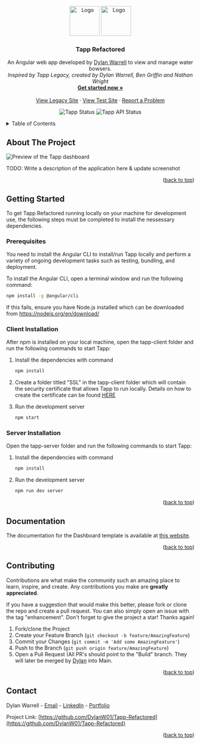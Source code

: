 <a name="readme-top"></a>

<!-- PROJECT LOGO -->
  <div align="center">
    <img src="https://github.com/DylanW01/Tapp-Refactored/blob/2614ae6692e66f35e4f87ab3e72fc2ab6326ba53/src/assets/img/brand/tapp-logos_black.png#gh-light-mode-only" alt="Logo" height="80">
        <img src="https://github.com/DylanW01/Tapp-Refactored/blob/2614ae6692e66f35e4f87ab3e72fc2ab6326ba53/src/assets/img/brand/tapp-logos_transparent.png#gh-dark-mode-only" alt="Logo" height="80">  
 
  <h3 align="center">Tapp Refactored</h3>

  <p align="center">
    An Angular web app developed by <a href="https://github.com/DylanW01">Dylan Warrell</a> to view and manage water bowsers.
    <br />
    <em>Inspired by Tapp Legacy, created by Dylan Warrell, Ben Griffin and Nathan Wright</em>
    <br />
    <a href="#getting-started"><strong>Get started now »</strong></a>
    <br />
    <br />
    <a href="http://tapp.dylanwarrell.com/">View Legacy Site</a>
    ·
    <a href="http://test.dylanwarrell.com/">View Test Site</a>
    ·
    <a href="https://github.com/DylanW01/Tapp-Refactored/issues">Report a Problem</a>
  </p>
  
![Tapp Status](https://cronitor.io/badges/3z30eu/production/v0DhWwFhNJq5bMb35_Bwj-XLK5s.svg)
![Tapp API Status](https://cronitor.io/badges/TQrCpS/production/AGXq6O4RJhsFwe4NaSJZ2VF-dXs.svg)

</div>

<!-- TABLE OF CONTENTS -->
<details>
  <summary>Table of Contents</summary>
  <ol>
    <li><a href="#about-the-project">About The Project</a></li>
    <li>
      <a href="#getting-started">Getting Started</a>
      <ul>
        <li><a href="#prerequisites">Prerequisites</a></li>
        <li><a href="#client-installation">Client Installation</a></li>
        <li><a href="#server-installation">Server Installation</a></li>
      </ul>
    </li>
    <li><a href="#documentation">Documentation</a></li>
    <li><a href="#contributing">Contributing</a></li>
    <!--<li><a href="#license">License</a></li>-->
    <li><a href="#contact">Contact</a></li>
  </ol>
</details>

<!-- ABOUT THE PROJECT -->

## About The Project

<img src="https://i.ibb.co/MPypD4s/Screenshot-2023-05-20-194720.png" alt="Preview of the Tapp dashboard" border="0">

TODO: Write a description of the application here & update screenshot

<p align="right">(<a href="#readme-top">back to top</a>)</p>

<!-- GETTING STARTED -->

## Getting Started

To get Tapp Refactored running locally on your machine for development use, the following steps must be completed to install the nessessary dependencies.

### Prerequisites

You need to install the Angular CLI to install/run Tapp locally and perform a variety of ongoing development tasks such as testing, bundling, and deployment.

To install the Angular CLI, open a terminal window and run the following command:

```sh
npm install -g @angular/cli
```

If this fails, ensure you have Node.js installed which can be downloaded from https://nodejs.org/en/download/

### Client Installation

After npm is installed on your local machine, open the tapp-client folder and run the following commands to start Tapp:

1. Install the dependencies with command
   ```sh
   npm install
   ```
2. Create a folder titled "SSL" in the tapp-client folder which will contain the security certificate that allows Tapp to run locally. Details on how to create the certificate can be found <a href="https://stackoverflow.com/a/48790088">HERE</a>

3. Run the development server
   ```sh
   npm start
   ```

### Server Installation

Open the tapp-server folder and run the following commands to start Tapp:

1. Install the dependencies with command

   ```sh
   npm install
   ```

2. Run the development server

   ```sh
   npm run dev server
   ```

   <p align="right">(<a href="#readme-top">back to top</a>)</p>

## Documentation

The documentation for the Dashboard template is available at [this website](https://demos.creative-tim.com/argon-dashboard-angular/#/documentation/tutorial).

<p align="right">(<a href="#readme-top">back to top</a>)</p>

<!-- CONTRIBUTING -->

## Contributing

Contributions are what make the community such an amazing place to learn, inspire, and create. Any contributions you make are **greatly appreciated**.

If you have a suggestion that would make this better, please fork or clone the repo and create a pull request. You can also simply open an issue with the tag "enhancement".
Don't forget to give the project a star! Thanks again!

1. Fork/clone the Project
2. Create your Feature Branch (`git checkout -b feature/AmazingFeature`)
3. Commit your Changes (`git commit -m 'Add some AmazingFeature'`)
4. Push to the Branch (`git push origin feature/AmazingFeature`)
5. Open a Pull Request (All PR's should point to the "Build" branch. They will later be merged by <a href="https://github.com/DylanW01">Dylan</a> into Main.

<p align="right">(<a href="#readme-top">back to top</a>)</p>

<!-- LICENSE -->
<!--
## License

Distributed under the MIT License. See `LICENSE.txt` for more information.

<p align="right">(<a href="#readme-top">back to top</a>)</p>->

<!-- CONTACT -->

## Contact

Dylan Warrell - [Email](mailto:admin@tapp.dylanwarrell.com) - [LinkedIn](https://www.linkedin.com/in/dylanwarrell/) - [Portfolio](https://dylanwarrell.com/)

Project Link: [https://github.com/DylanW01/Tapp-Refactored](https://github.com/DylanW01/Tapp-Refactored)

<p align="right">(<a href="#readme-top">back to top</a>)</p>
